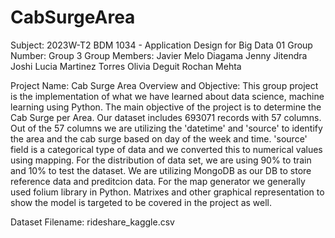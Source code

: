 # CabSurgeArea
 
Subject: 2023W-T2 BDM 1034 - Application Design for Big Data 01
Group Number: Group 3
Group Members:
    Javier Melo Diagama
    Jenny Jitendra Joshi
    Lucia Martinez Torres
    Olivia Deguit
    Rochan Mehta

Project Name: Cab Surge Area
Overview and Objective:
    This group project is the implementation of what we have learned about data science, machine learning using Python. The main objective of the project is to determine the Cab Surge per Area. Our dataset includes 693071 records with 57 columns.
    Out of the 57 columns we are utilizing the 'datetime' and 'source' to identify the area and the cab surge based on day of the week and time. 'source' field is a categorical type of data and we converted this to numerical values using mapping. For the distribution of data set, we are using 90% to train and 10% to test the dataset. We are utilizing MongoDB as our DB to store reference data and preditcion data. For the map generator we generally used folium library in Python. Matrixes and other graphical representation to show the model is targeted to be covered in the project as well.
    
Dataset Filename: rideshare_kaggle.csv